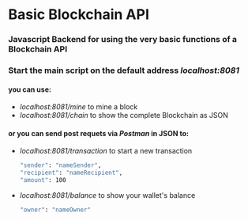 # Basic Blockchain API
### Javascript Backend for using the very basic functions of a Blockchain API
### Start the main script on the default address *localhost:8081* 
#### you can use:
 - *localhost:8081/mine* to mine a block
 - *localhost:8081/chain* to show the complete Blockchain as JSON
#### or you can send post requets via _Postman_ in JSON to:
 - *localhost:8081/transaction* to start a new transaction
 	```sh
	"sender": "nameSender",
	"recipient": "nameRecipient",
	"amount": 100
	```
 - *localhost:8081/balance* to show your wallet's balance
 	```sh
	"owner": "nameOwner"
	```
